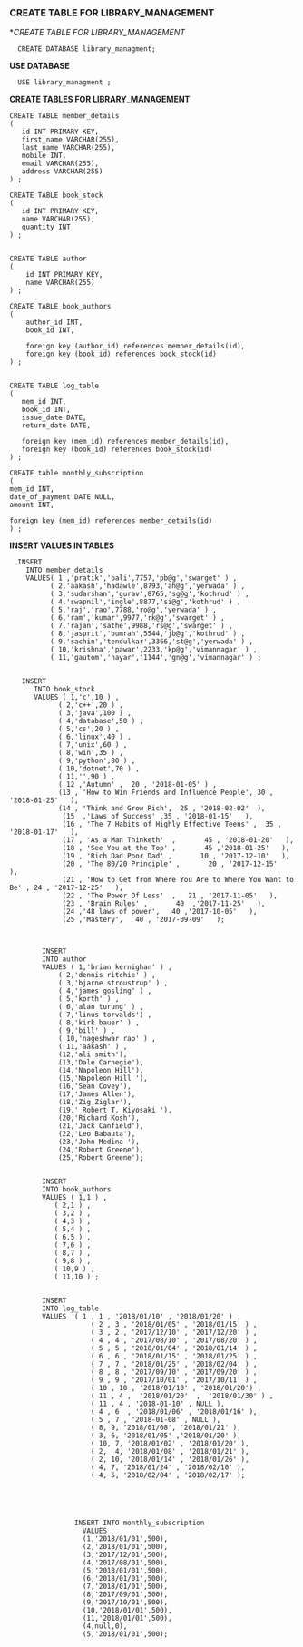 
  ### CREATE TABLE FOR LIBRARY_MANAGEMENT
  
  **CREATE TABLE FOR LIBRARY_MANAGEMENT*
  
      CREATE DATABASE library_managment;

   **USE DATABASE**
   
      USE library_managment ;

   **CREATE TABLES FOR LIBRARY_MANAGEMENT**
   
    CREATE TABLE member_details  
    (
       id INT PRIMARY KEY,
       first_name VARCHAR(255),
       last_name VARCHAR(255),
       mobile INT,
       email VARCHAR(255),
       address VARCHAR(255)
    ) ;

    CREATE TABLE book_stock
    (
       id INT PRIMARY KEY,
       name VARCHAR(255),
       quantity INT
    ) ;


    CREATE TABLE author
    (
        id INT PRIMARY KEY,
        name VARCHAR(255)
    ) ;

    CREATE TABLE book_authors
    (
        author_id INT,
        book_id INT,
    
        foreign key (author_id) references member_details(id),
        foreign key (book_id) references book_stock(id)
    ) ;


    CREATE TABLE log_table
    (
       mem_id INT,
       book_id INT,
       issue_date DATE,
       return_date DATE,

       foreign key (mem_id) references member_details(id),
       foreign key (book_id) references book_stock(id)
    ) ;

    CREATE table monthly_subscription
    (
    mem_id INT,
    date_of_payment DATE NULL,
    amount INT,
    
    foreign key (mem_id) references member_details(id)
    ) ;
    
   **INSERT VALUES IN TABLES**
   
      INSERT 
        INTO member_details 
        VALUES( 1 ,'pratik','bali',7757,'pb@g','swarget' ) ,
              ( 2,'aakash','hadawle',8793,'ah@g','yerwada' ) ,
              ( 3,'sudarshan','gurav',8765,'sg@g','kothrud' ) ,  
              ( 4,'swapnil','ingle',8877,'si@g','kothrud' ) ,
              ( 5,'raj','rao',7788,'ro@g','yerwada' ) ,
              ( 6,'ram','kumar',9977,'rk@g','swarget' ) ,
              ( 7,'rajan','sathe',9988,'rs@g','swarget' ) ,
              ( 8,'jasprit','bumrah',5544,'jb@g','kothrud' ) ,
              ( 9,'sachin','tendulkar',3366,'st@g','yerwada' ) ,
              ( 10,'krishna','pawar',2233,'kp@g','vimannagar' ) ,
              ( 11,'gautom','nayar','1144','gn@g','vimannagar' ) ;


       INSERT 
          INTO book_stock 
          VALUES ( 1,'c',10 ) ,
                ( 2,'c++',20 ) ,
                ( 3,'java',100 ) ,
                ( 4,'database',50 ) , 
                ( 5,'cs',20 ) ,
                ( 6,'linux',40 ) ,
                ( 7,'unix',60 ) ,
                ( 8,'win',35 ) ,
                ( 9,'python',80 ) ,
                ( 10,'dotnet',70 ) ,
                ( 11,'',90 ) ,
                ( 12 ,'Autumn' ,  20 , '2018-01-05' ) ,
                (13 , 'How to Win Friends and Influence People', 30 , '2018-01-25'   ),
                (14 , 'Think and Grow Rich',  25 , '2018-02-02'  ),
                 (15  ,'Laws of Success' ,35 , '2018-01-15'   ),
                 (16 , 'The 7 Habits of Highly Effective Teens' ,  35 , '2018-01-17'   ),
                 (17 , 'As a Man Thinketh'  ,       45 , '2018-01-20'   ),
                 (18 , 'See You at the Top' ,       45 ,'2018-01-25'   ),
                 (19 , 'Rich Dad Poor Dad' ,       10 , '2017-12-10'   ),
                 (20 , 'The 80/20 Principle' ,       20 , '2017-12-15'   ),
                 (21 , 'How to Get from Where You Are to Where You Want to Be' , 24 , '2017-12-25'   ),
                 (22 , 'The Power Of Less'  ,   21 , '2017-11-05'   ),
                 (23 , 'Brain Rules' ,       40  ,'2017-11-25'   ),
                 (24 ,'48 laws of power',   40 ,'2017-10-05'   ),
                 (25 ,'Mastery',   40 , '2017-09-09'   );



            INSERT 
            INTO author 
            VALUES ( 1,'brian kernighan' ) ,
                ( 2,'dennis ritchie' ) ,
                ( 3,'bjarne stroustrup' ) ,
                ( 4,'james gosling' ) ,
                ( 5,'korth' ) ,
                ( 6,'alan turung' ) ,
                ( 7,'linus torvalds') ,
                ( 8,'kirk bauer' ) ,
                ( 9,'bill' ) ,
                ( 10,'nageshwar rao' ) ,
                ( 11,'aakash' ) ,
                (12,'ali smith'),
                (13,'Dale Carnegie'),
                (14,'Napoleon Hill'),
                (15,'Napoleon Hill '),
                (16,'Sean Covey'),
                (17,'James Allen'),
                (18,'Zig Ziglar'),
                (19,' Robert T. Kiyosaki '),
                (20,'Richard Kosh'),
                (21,'Jack Canfield'),
                (22,'Leo Babauta'),
                (23,'John Medina '),
                (24,'Robert Greene'),
                (25,'Robert Greene');


            INSERT 
            INTO book_authors 
            VALUES ( 1,1 ) ,
               ( 2,1 ) ,
               ( 3,2 ) ,
               ( 4,3 ) ,
               ( 5,4 ) ,
               ( 6,5 ) ,
               ( 7,6 ) ,
               ( 8,7 ) ,
               ( 9,8 ) ,
               ( 10,9 ) ,
               ( 11,10 ) ;


            INSERT
            INTO log_table
            VALUES  ( 1 , 1 , '2018/01/10' , '2018/01/20' ) ,
                        ( 2 , 3 , '2018/01/05' , '2018/01/15' ) ,
                        ( 3 , 2 , '2017/12/10' , '2017/12/20' ) ,
                        ( 4 , 4 , '2017/08/10' , '2017/08/20' ) ,
                        ( 5 , 5 , '2018/01/04' , '2018/01/14' ) ,
                        ( 6 , 6 , '2018/01/15' , '2018/01/25' ) ,
                        ( 7 , 7 , '2018/01/25' , '2018/02/04' ) ,
                        ( 8 , 8 , '2017/09/10' , '2017/09/20' ) ,
                        ( 9 , 9 , '2017/10/01' , '2017/10/11' ) ,
                        ( 10 , 10 , '2018/01/10' , '2018/01/20') ,
                        ( 11 , 4 ,  '2018/01/20'  ,  '2018/01/30' ) ,
                        ( 11 , 4 , '2018-01-10' , NULL ),
                        ( 4 , 6  , '2018/01/06' , '2018/01/16' ),
                        ( 5 , 7 , '2018-01-08' , NULL ),
                        ( 8, 9, '2018/01/08', '2018/01/21' ),
                        ( 3, 6, '2018/01/05' ,'2018/01/20' ),
                        ( 10, 7, '2018/01/02' , '2018/01/20' ),
                        ( 2,  4, '2018/01/08' , '2018/01/21' ),
                        ( 2, 10, '2018/01/14' , '2018/01/26' ),
                        ( 4, 7, '2018/01/24' , '2018/02/10' ),
                        ( 4, 5, '2018/02/04' , '2018/02/17' );





                    INSERT INTO monthly_subscription 
                      VALUES
                      (1,'2018/01/01',500),
                      (2,'2018/01/01',500),
                      (3,'2017/12/01',500),
                      (4,'2017/08/01',500),
                      (5,'2018/01/01',500),
                      (6,'2018/01/01',500),
                      (7,'2018/01/01',500),
                      (8,'2017/09/01',500),
                      (9,'2017/10/01',500),
                      (10,'2018/01/01',500),
                      (11,'2018/01/01',500),
                      (4,null,0),
                      (5,'2018/01/01',500);


